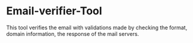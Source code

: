 # Email-verifier-Tool

This tool verifies the email with validations made by checking the format, domain information, the response of the mail servers.
